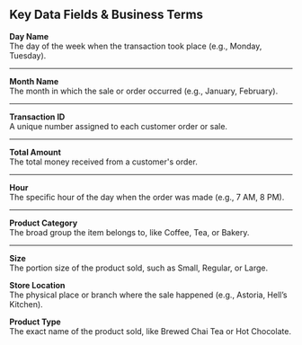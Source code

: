 ## Key Data Fields & Business Terms

**Day Name**  
  The day of the week when the transaction took place (e.g., Monday, Tuesday).

---

**Month Name**  
  The month in which the sale or order occurred (e.g., January, February).

---

**Transaction ID**  
  A unique number assigned to each customer order or sale.

---

**Total Amount**  
  The total money received from a customer's order.

---

**Hour**  
  The specific hour of the day when the order was made (e.g., 7 AM, 8 PM).

---

**Product Category**  
  The broad group the item belongs to, like Coffee, Tea, or Bakery.

---

**Size**  
  The portion size of the product sold, such as Small, Regular, or Large.

**Store Location**  
  The physical place or branch where the sale happened (e.g., Astoria, Hell’s Kitchen).

**Product Type**  
  The exact name of the product sold, like Brewed Chai Tea or Hot Chocolate.
